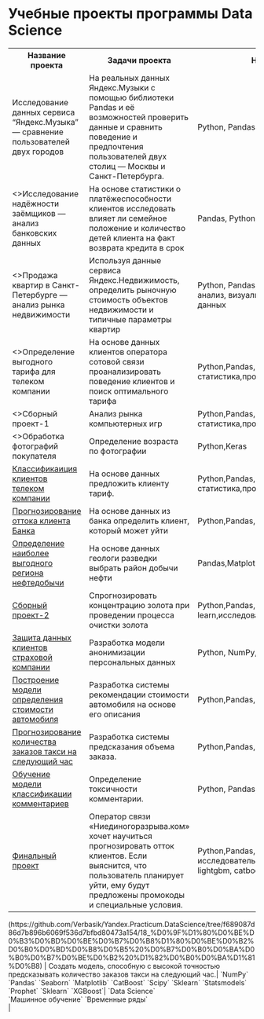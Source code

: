 # Учебные проекты программы Data Science

<table>
<tr>
  <th>Название проекта</th>
  <th>Задачи проекта</th>
  <th>Навыки и инструменты</th>
  <th>Статус проекта</th>
</tr> 
<tr>
  <td>Исследование данных 
сервиса “Яндекс.Музыка” — сравнение пользователей двух городов</a></td>
  <td>На реальных данных Яндекс.Музыки c помощью библиотеки Pandas и её возможностей проверить данные и сравнить поведение и предпочтения 
пользователей двух столиц — Москвы и Санкт-Петербурга.</td>
  <td>Python, Pandas</td>
  <td>Завершен</td>
</tr>
<tr>
  <td><>Исследование 
надёжности заёмщиков — анализ банковских данных</a></td>
  <td>На основе статистики о платёжеспособности клиентов исследовать влияет ли семейное положение и количество детей клиента на факт возврата 
кредита в срок</td>
  <td>Pandas, Python, предобработка данных</td>
  <td>Завершен</td>
</tr>
<tr>
  <td><>Продажа 
квартир в Санкт-Петербурге — анализ рынка недвижимости</a></td>
  <td>Используя данные сервиса Яндекс.Недвижимость, определить рыночную стоимость объектов недвижимости и типичные параметры квартир</td>
  <td>Python, Pandas, Matplotlib, Исследовательский анализ, визуализация даннных, предобработка данных</td>
  <td>Завершен</td>
</tr>
<tr>
  <td><>Определение 
выгодного тарифа для телеком компании</a></td>
  <td>На основе данных клиентов оператора сотовой связи проанализировать поведение клиентов и поиск оптимального тарифа</td>
  <td>Python,Pandas,Matplotlib,NumPy,SciPy,описательная статистика,проверка статистических гипотез</td>
  <td>Завершен</td>
</tr>
<tr>
  <td><>Сборный 
проект-1</a></td>
  <td>Анализ рынка компьютерных игр</td>
  <td>Python,Pandas,Matplotlib,NumPy,SciPy,описательная статистика,проверка статистических гипотез</td>
  <td>Завершен</td>
</tr>
<tr>
  <td><>Обработка 
фотографий покупателя</a></td>
  <td>Определение возраста по фотографии</td>
  <td>Python,Keras</td>
  <td>Завершен</td>
</tr>
<tr>
  <td><a href="https://github.com/Sata9islav/Yandex_Practicum_Data_Science/tree/master/6_recommendation_of_tariffs">Классификаиция 
клиентов телеком компании</a></td>
  <td>На основе данных предложить клиенту тариф.</td>
  <td>Python,Pandas,Matplotlib,NumPy,SciPy,описательная статистика,проверка статистических гипотез</td>
  <td>Завершен</td>
</tr>
<tr>
  <td><a href ="https://github.com/Sata9islav/Yandex_Practicum_Data_Science/tree/master/7_customer_outflow">Прогнозирование 
оттока клиента Банка</a></td>
  <td>На основе данных из банка определить клиент, который может уйти</td>
  <td>Python,Pandas,Matplotlib,Scikit-learn</td>
  <td>Завершен</td>
</tr>
<tr>
  <td><a href="https://github.com/Sata9islav/Yandex_Practicum_Data_Science/tree/master/8_choosing_the_location_for_the_well">Определение 
наиболее выгодного региона нефтедобычи</a></td>
  <td>На основе данных геологи разведки выбрать район добычи нефти</td>
  <td>Pandas,Matplotlib,Scikit-learn</td>
  <td>Завершен</td>
</tr>
<tr>
  <td><a href ="https://github.com/Sata9islav/Yandex_Practicum_Data_Science/tree/master/9_prefabricated_project_2">Сборный 
проект-2</a></td>
  <td>Спрогнозировать концентрацию золота при проведении процесса очистки золота</td>
  <td>Python,Pandas,Matplotlib,NumPy,Scikit-learn,исследовательский анализ данных</td>
  <td>Завершен</td>
</tr>
<tr>
  <td><a href ="https://github.com/Sata9islav/Yandex_Practicum_Data_Science/tree/master/10_protection_of_personal_data_of_clients">Защита 
данных клиентов страховой компании</a></td>
  <td>Разработка модели анонимизации персональных данных</td>
  <td>Python, NumPy, Scikit-learn</td>
  <td>Завершен</td>
</tr>
<tr>
  <td><a href="https://github.com/Sata9islav/Yandex_Practicum_Data_Science/tree/master/11_determining_the_cost_of_cars">Построение 
модели определения стоимости автомобиля</a></td>
  <td>Разработка системы рекомендации стоимости автомобиля на основе его описания</td>
  <td>Python,Pandas,lightgbm</td>
  <td>Завершен</td>
</tr>
<tr>
  <td><a href="https://github.com/Sata9islav/Yandex_Practicum_Data_Science/tree/master/12_forecasting_taxi_orders">Прогнозирование 
количества заказов такси на следующий час</a></td>
  <td>Разработка системы предсказания объема заказа.</td>
  <td>Python,Pandas,Scikit-learn,statsmodels</td>
  <td>Завершен</td>
</tr>
<tr>
  <td><a href="https://github.com/Sata9islav/Yandex_Practicum_Data_Science/tree/master/13_project_for_Wikishop">Обучение модели 
классификации комментариев</a></td>
  <td>Определение токсичности комментарии.</td>
  <td>Python, Pandas, BERT, nltk, tf-idf</td>
  <td>Завершен</td>
</tr>
<tr>
  <td><a href ="https://github.com/Sata9islav/Yandex_Practicum_Data_Science/tree/master/15_final_project">Финальный 
проект</a></td>
  <td>Оператор связи «Ниединогоразрыва.ком» хочет научиться прогнозировать отток клиентов. Если выяснится, что пользователь планирует уйти, 
ему будут предложены промокоды и специальные условия.</td>
  <td>Python,Pandas,Matplotlib,Scikit-learn, исследовательский анализ, визуализация данных, lightgbm, catboost</td>
  <td>Завершен</td>
</tr>
</table>(https://github.com/Verbasik/Yandex.Practicum.DataScience/tree/f689087d86d7b896b6069f536d7bfbd80473a154/18_%D0%9F%D1%80%D0%BE%D0%B3%D0%BD%D0%BE%D0%B7%D0%B8%D1%80%D0%BE%D0%B2%D0%B0%D0%BD%D0%B8%D0%B5%20%D0%B7%D0%B0%D0%BA%D0%B0%D0%B7%D0%BE%D0%B2%20%D1%82%D0%B0%D0%BA%D1%81%D0%B8) | Создать модель, способную с высокой точностью предсказывать количество заказов такси на следующий час.| `NumPy` `Pandas` `Seaborn` `Matplotlib` `CatBoost` `Scipy` `Sklearn` `Statsmodels` `Prophet` `Sklearn` `XGBoost`| `Data Science`<br>`Машинное обучение` `Временные ряды` <br>|
